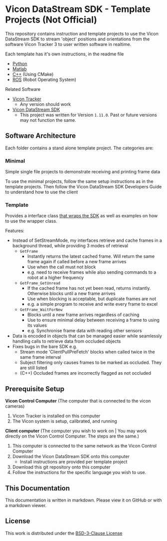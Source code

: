 # Vicon DataStream SDK - Template Projects (Not Official)
This repository contains instruction and template projects to use the Vicon DataStream SDK to stream 'object' positions and orientations from the software Vicon Tracker 3 to user written software in realtime.

Each template has it's own instructions, in the readme file
- [Python](./Template_Python/readme.md)
- [Matlab](./Template_Matlab/readme.md)
- [C++](./Template_CPP/readme.md) (Using CMake)
- [ROS](./Template_ROS/readme.md) (Robot Operating System)

Related Software
- [Vicon Tracker](https://www.vicon.com/software/tracker/)
	- Any version should work
- [Vicon DataStream SDK](https://www.vicon.com/software/datastream-sdk/)
	- This project was written for Version `1.11.0`. Past or future versions may not function the same.

## Software Architecture
Each folder contains a stand alone template project. The categories are:

### Minimal
Simple single file projects to demonstrate receiving and printing frame data

To use the minimal projects, follow the same setup instructions as in the template projects. Then follow the Vicon DataStream SDK Developers Guide to understand how to use the client

### Template
Provides a interface class [that wraps the SDK](https://en.wikipedia.org/wiki/Wrapper_function) as well as examples on how to use the wrapper class.

Features:
- Instead of SetStreamMode, my interfaces retrieve and cache frames in a background thread, while providing 3 modes of retrieval
	- <code>GetFrame</code>
		- Instantly returns the latest cached frame. Will return the same frame again if called before a new frame arrives
		- Use when the call must not block
		- e.g. need to receive frames while also sending commands to a robot at a higher frequency
	- <code>GetFrame_GetUnread</code>
		- If the cached frame has not yet been read, returns instantly. Otherwise blocks until a new frame arrives
		- Use when blocking is acceptable, but duplicate frames are not
		- e.g. a simple program to receive and write every frame to excel
	- <code>GetFrame_WaitForNew</code>
		- Blocks until a new frame arrives regardless of caching
		- Use to ensure minimal delay between receiving a frame to using its values
		- e.g. Synchronise frame data with reading other sensors
- Data is encoded in objects that can be managed easier while seamlessly handling calls to retrieve data from occluded objects
- Fixes bugs in the bare SDK e.g.
	- Stream mode 'ClientPullPreFetch' blocks when called twice in the same frame interval
	- Subject filtering only causes frames to be marked as occluded. They are still listed
	- (C++) Occluded frames are incorrectly flagged as not occluded


## Prerequisite Setup
**Vicon Control Computer**
(The computer that is connected to the vicon cameras)
1. Vicon Tracker is installed on this computer
2. The Vicon system is setup, calibrated, and running

**Client computer**
(The computer you wish to work on | You may work directly on the Vicon Control Computer. The steps are the same.)
1. This computer is connected to the same network as the Vicon Control Computer
2. Download the Vicon DataStream SDK onto this computer
	- Install instructions are provided per template project
3. Download this git repository onto this computer
4. Follow the instructions for the specific language you wish to use.


## This Documentation
This documentation is written in markdown. Please view it on GitHub or with a markdown viewer.

## License
This work is distributed under the [BSD-3-Clause License](./LICENSE.txt)
